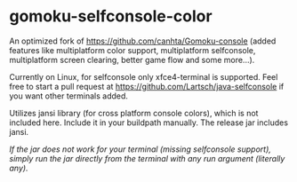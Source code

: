 # gomoku-selfconsole-color
An optimized fork of https://github.com/canhta/Gomoku-console (added features like multiplatform color support, multiplatform selfconsole, multiplatform screen clearing, better game flow and some more...).

Currently on Linux, for selfconsole only xfce4-terminal is supported. Feel free to start a pull request at https://github.com/Lartsch/java-selfconsole if you want other terminals added.

Utilizes jansi library (for cross platform console colors), which is not included here. Include it in your buildpath manually.
The release jar includes jansi.

_If the jar does not work for your terminal (missing selfconsole support), simply run the jar directly from the terminal with any run argument (literally any)._
